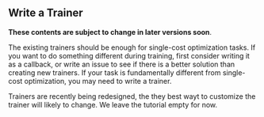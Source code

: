 
## Write a Trainer

**These contents are subject to change in later versions soon**.

The existing trainers should be enough for single-cost optimization tasks.
If you want to do something different during training, first consider writing it as a callback,
or write an issue to see if there is a better solution than creating new trainers.
If your task is fundamentally different from single-cost optimization, you may need to write a trainer.

Trainers are recently being redesigned, the they best wayt to customize the trainer will likely to change.
We leave the tutorial empty for now.

<!--
   -Trainers just run __some__ iterations, so there is no limit in where the data come from or what to do in an iteration.
   -The existing common trainers all implement two things:
   -1. Setup the graph and input pipeline, using the given `TrainConfig`.
   -2. Minimize `model.cost` in each iteration.
   -
   -But you can customize it by using the base `Trainer` class.
   -
   -* To customize the graph:
   -
   -  Add any tensors and ops you like, either before creating the trainer or inside `Trainer.__init__`.
	 -  In this case you don't need to set model/data in `TrainConfig` any more.
   -
   -* Two ways to customize the iteration:
   -
	 -  1. Set `Trainer.train_op`. This op will be run by default.
	 -  2. Subclass `Trainer` and override the `run_step()` method. This way you can do something more than running an op.
   -
   -There are several different [GAN trainers](../../examples/GAN/GAN.py) for reference.
   -The implementation of [SimpleTrainer](../../tensorpack/train/simple.py) may also be helpful.
	 -->

